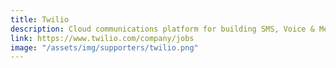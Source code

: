 ```yaml
---
title: Twilio
description: Cloud communications platform for building SMS, Voice & Messaging applications on an API built for global scale
link: https://www.twilio.com/company/jobs
image: "/assets/img/supporters/twilio.png"
---
```

